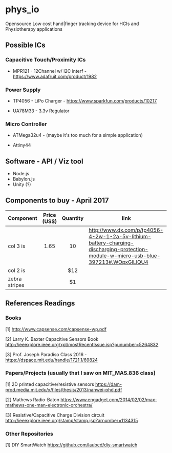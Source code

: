 # phys_io
Opensource Low cost hand|finger tracking device for HCIs and Physiotherapy applications

## Possible ICs
### Capacitive Touch/Proximity ICs
- MPR121 - 12Channel w/ I2C interf - https://www.adafruit.com/product/1982

### Power Supply

- TP4056 - LiPo Charger - https://www.sparkfun.com/products/10217

- UA78M33 - 3.3v Regulator

### Micro Controller

- ATMega32u4 - (maybe it's too much for a simple application)

- Attiny44 

## Software - API / Viz tool

- Node.js 
- Babylon.js
- Unity (?)

## Components to buy - April 2017
| Component     | Price (US$) |Quantity| link
| ------------- |:------:|:-----:| --------- |
| col 3 is      |  1.65  | 10     |http://www.dx.com/p/tp4056-4-2w-1-2a-5v-lithium-battery-charging-discharging-protection-module-w-micro-usb-blue-397213#.WOpxGlLlQU4|
| col 2 is      |        |   $12     |       |
| zebra stripes |        |    $1     |       |

## References Readings 
### Books

[1] http://www.capsense.com/capsense-wp.pdf

[2] Larry K. Baxter Capacitive Sensors Book http://ieeexplore.ieee.org/xpl/mostRecentIssue.jsp?punumber=5264832

[3] Prof. Joseph Paradiso Class 2016 - https://dspace.mit.edu/handle/1721.1/69824

### Papers/Projects (usually that I saw on MIT_MAS.836 class)

[1] 2D printed capacitive/resistive sensors https://dam-prod.media.mit.edu/x/files/thesis/2013/nanwei-phd.pdf

[2] Mathews Radio-Baton https://www.engadget.com/2014/02/02/max-mathews-one-man-electronic-orchestra/

[3] Resistive/Capacitive Charge Division circuit http://ieeexplore.ieee.org/stamp/stamp.jsp?arnumber=1134315

### Other Repositories

[1] DIY SmartWatch https://github.com/laubed/diy-smartwatch
